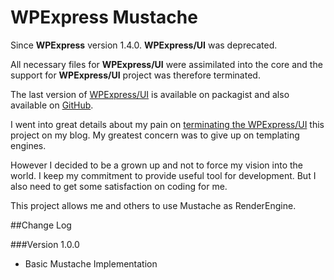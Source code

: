# WPExpress Mustache

Since **WPExpress** version 1.4.0. **WPExpress/UI** was deprecated. 
 
All necessary files for **WPExpress/UI** were assimilated into the core and the support for **WPExpress/UI** project was therefore terminated.
   
The last version of [WPExpress/UI](https://packagist.org/packages/page-carbajal/wpexpress-ui) is available on packagist and also available on [GitHub](https://github.com/Page-Carbajal/WPExpress-UI).

I went into great details about my pain on [terminating the WPExpress/UI](http://pagecarbajal.com/a-minimal-footprint/) this project on my blog. My greatest concern was to give up on templating engines. 

However I decided to be a grown up and not to force my vision into the world. I keep my commitment to provide useful tool for development. But I also need to get some satisfaction on coding for me.

This project allows me and others to use Mustache as RenderEngine. 


##Change Log

###Version 1.0.0

- Basic Mustache Implementation